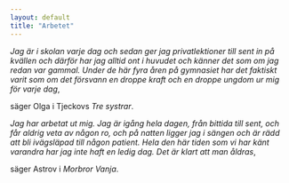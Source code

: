 ```yaml
---
layout: default
title: "Arbetet"
---
```



_Jag är i skolan varje dag och sedan ger jag privatlektioner till sent in på kvällen och därför har jag alltid ont i huvudet och känner det som om jag redan var gammal. Under de här fyra åren på gymnasiet har det faktiskt varit som om det försvann en droppe kraft och en droppe ungdom ur mig för 
varje dag_,

säger Olga i Tjeckovs _Tre systrar_.

_Jag har arbetat ut mig. Jag är igång hela dagen, från bittida till sent, och får aldrig veta av någon ro, och på natten ligger jag
i sängen och är rädd att bli ivägsläpad till någon patient. Hela den här tiden som vi har känt varandra har jag inte haft en ledig
dag. Det är klart att man åldras_,

säger Astrov i _Morbror Vanja_.
